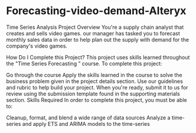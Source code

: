 # Forecasting-video-demand-Alteryx
Time Series Analysis
Project Overview
You're a supply chain analyst that creates and sells video games. our manager has tasked you to forecast monthly sales data in order to help plan out the supply with demand for the company's video games.

How Do I Complete this Project?
This project uses skills learned throughout the "Time Series Forecasting ” course. To complete this project:

Go through the course
Apply the skills learned in the course to solve the business problem given in the project details section.
Use our guidelines and rubric to help build your project.
When you're ready, submit it to us for review using the submission template found in the supporting materials section.
Skills Required
In order to complete this project, you must be able to:

Cleanup, format, and blend a wide range of data sources
Analyze a time-series and apply ETS and ARIMA models to the time-series
